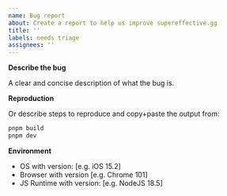 ```yaml
---
name: Bug report
about: Create a report to help us improve supereffective.gg
title: ''
labels: needs triage
assignees: ''
---
```


**Describe the bug**

A clear and concise description of what the bug is.

**Reproduction**

Or describe steps to reproduce and copy+paste the output from:

```sh
pnpm build
pnpm dev
```

**Environment**

- OS with version: [e.g. iOS 15.2]
- Browser with version [e.g. Chrome 101]
- JS Runtime with version: [e.g. NodeJS 18.5]

